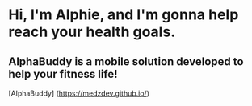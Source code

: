 # Hi, I'm Alphie, and I'm gonna help reach your health goals.
## AlphaBuddy is a mobile solution developed to help your fitness life!

[AlphaBuddy] (https://medzdev.github.io/)